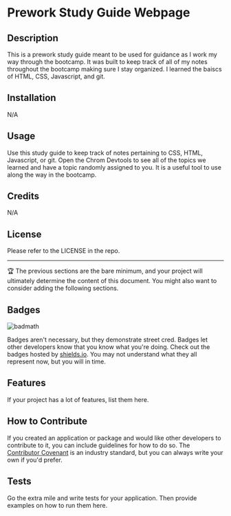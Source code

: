 # Prework Study Guide Webpage

## Description


This is a prework study guide meant to be used for guidance as I work my way through the bootcamp. It was built to keep track of all of my notes throughout the bootcamp making sure I stay organized. I learned the baiscs of HTML, CSS, Javascript, and git. 

## Installation

N/A

## Usage

Use this study guide to keep track of notes pertaining to CSS, HTML, Javascript, or git. Open the Chrom Devtools to see all of the topics we learned and have a topic randomly assigned to you. It is a useful tool to use along the way in the bootcamp. 

## Credits

N/A

## License

Please refer to the LICENSE in the repo.

---

🏆 The previous sections are the bare minimum, and your project will ultimately determine the content of this document. You might also want to consider adding the following sections.

## Badges

![badmath](https://img.shields.io/github/languages/top/nielsenjared/badmath)

Badges aren't necessary, but they demonstrate street cred. Badges let other developers know that you know what you're doing. Check out the badges hosted by [shields.io](https://shields.io/). You may not understand what they all represent now, but you will in time.

## Features

If your project has a lot of features, list them here.

## How to Contribute

If you created an application or package and would like other developers to contribute to it, you can include guidelines for how to do so. The [Contributor Covenant](https://www.contributor-covenant.org/) is an industry standard, but you can always write your own if you'd prefer.

## Tests

Go the extra mile and write tests for your application. Then provide examples on how to run them here.
